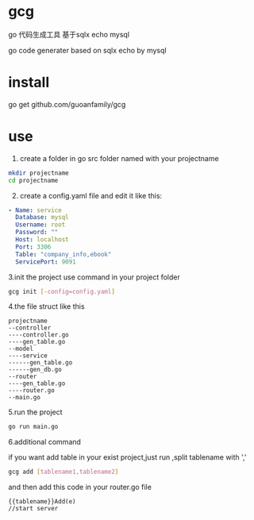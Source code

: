 # gcg
go 代码生成工具 基于sqlx echo mysql

go code generater based on sqlx echo by mysql
# install

go get github.com/guoanfamily/gcg

# use

1. create a folder in go src folder named with your projectname
```sh
mkdir projectname
cd projectname
```
2. create a config.yaml file and edit it like this:
```yaml
- Name: service
  Database: mysql
  Username: root
  Password: ""
  Host: localhost
  Port: 3306
  Table: "company_info,ebook"
  ServicePort: 9091
```
3.init the project use command in your project folder
```sh
gcg init [-config=config.yaml]
```

4.the file struct like this
```folder
projectname
--controller
----controller.go
----gen_table.go
--model
----service
------gen_table.go
------gen_db.go
--router
----gen_table.go
----router.go
--main.go
```
5.run the project
```sh
go run main.go
```

6.additional command

if you want add table in your exist project,just run ,split tablename with ','
```sh
gcg add [tablename1,tablename2]
```
and then add this code in your router.go file
```golang
{{tablename}}Add(e)
//start server
```
